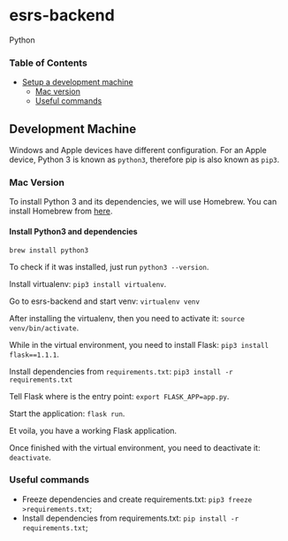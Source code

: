 # esrs-backend
Python

### Table of Contents

- [Setup a development machine](#development-machine)
    - [Mac version](#mac-version)
    - [Useful commands](#useful-commands)

## Development Machine

Windows and Apple devices have different configuration. For an Apple device, Python 3 is known as `python3`, therefore pip is also known as `pip3`.

### Mac Version

To install Python 3 and its dependencies, we will use Homebrew. You can install Homebrew from [here](https://brew.sh/).

#### Install Python3 and dependencies

`brew install python3`

To check if it was installed, just run `python3 --version`.

Install virtualenv: `pip3 install virtualenv`.

Go to esrs-backend and start venv: `virtualenv venv`

After installing the virtualenv, then you need to activate it: `source venv/bin/activate`.

While in the virtual environment, you need to install Flask: `pip3 install flask==1.1.1`.

Install dependencies from `requirements.txt`: `pip3 install -r requirements.txt`

Tell Flask where is the entry point: `export FLASK_APP=app.py`.

Start the application: `flask run`.

Et voila, you have a working Flask application.

Once finished with the virtual environment, you need to deactivate it: `deactivate`.

### Useful commands

* Freeze dependencies and create requirements.txt: `pip3 freeze >requirements.txt`;
* Install dependencies from requirements.txt: `pip install -r requirements.txt`;

